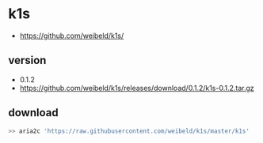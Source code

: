 # k1s

- https://github.com/weibeld/k1s/

## version

- 0.1.2
- https://github.com/weibeld/k1s/releases/download/0.1.2/k1s-0.1.2.tar.gz

## download

```bash
>> aria2c 'https://raw.githubusercontent.com/weibeld/k1s/master/k1s'
```
